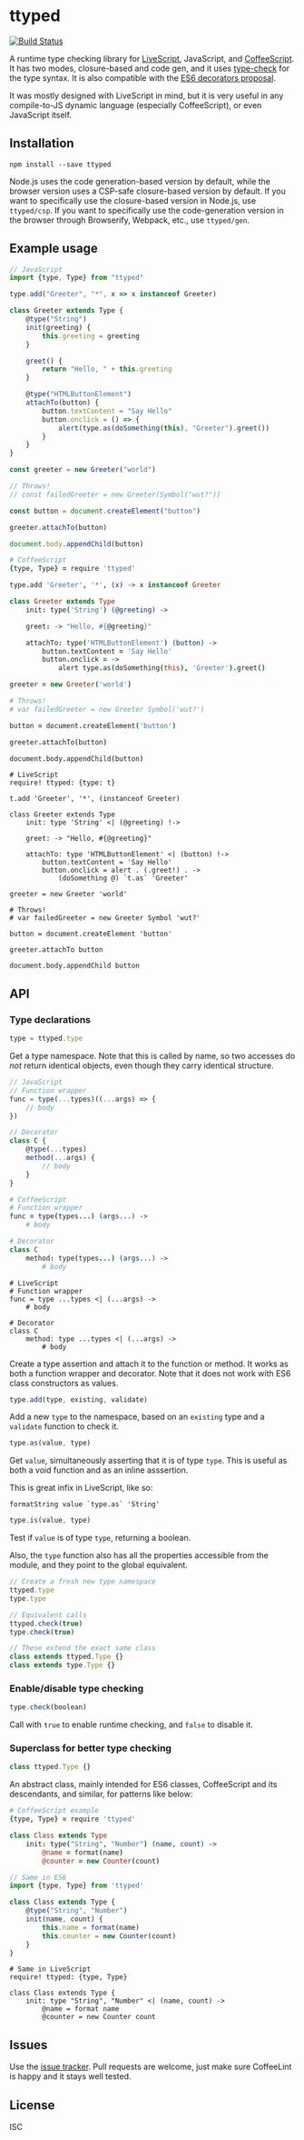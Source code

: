 # ttyped

[![Build Status](https://travis-ci.org/isiahmeadows/ttyped.svg)](https://travis-ci.org/isiahmeadows/ttyped)

A runtime type checking library for [LiveScript](https://livescript.net), JavaScript, and [CoffeeScript](https://coffeescript.org). It has two modes, closure-based and code gen, and it uses [type-check](https://npm.im/type-check) for the type syntax. It is also compatible with the [ES6 decorators proposal](https://github.com/wycats/javascript-decorators).

It was mostly designed with LiveScript in mind, but it is very useful in any compile-to-JS dynamic language (especially CoffeeScript), or even JavaScript itself.

## Installation

```
npm install --save ttyped
```

Node.js uses the code generation-based version by default, while the browser version uses a CSP-safe closure-based version by default. If you want to specifically use the closure-based version in Node.js, use `ttyped/csp`. If you want to specifically use the code-generation version in the browser through Browserify, Webpack, etc., use `ttyped/gen`.

## Example usage

```js
// JavaScript
import {type, Type} from "ttyped"

type.add("Greeter", "*", x => x instanceof Greeter)

class Greeter extends Type {
    @type("String")
    init(greeting) {
        this.greeting = greeting
    }

    greet() {
        return "Hello, " + this.greeting
    }

    @type("HTMLButtonElement")
    attachTo(button) {
        button.textContent = "Say Hello"
        button.onclick = () => {
            alert(type.as(doSomething(this), "Greeter").greet())
        }
    }
}

const greeter = new Greeter("world")

// Throws!
// const failedGreeter = new Greeter(Symbol("wut?"))

const button = document.createElement("button")

greeter.attachTo(button)

document.body.appendChild(button)
```

```coffee
# CoffeeScript
{type, Type} = require 'ttyped'

type.add 'Greeter', '*', (x) -> x instanceof Greeter

class Greeter extends Type
    init: type('String') (@greeting) ->

    greet: -> "Hello, #{@greeting}"

    attachTo: type('HTMLButtonElement') (button) ->
        button.textContent = 'Say Hello'
        button.onclick = ->
            alert type.as(doSomething(this), 'Greeter').greet()

greeter = new Greeter('world')

# Throws!
# var failedGreeter = new Greeter Symbol('wut?')

button = document.createElement('button')

greeter.attachTo(button)

document.body.appendChild(button)
```

```ls
# LiveScript
require! ttyped: {type: t}

t.add 'Greeter', '*', (instanceof Greeter)

class Greeter extends Type
    init: type 'String' <| (@greeting) !->

    greet: -> "Hello, #{@greeting}"

    attachTo: type 'HTMLButtonElement' <| (button) !->
        button.textContent = 'Say Hello'
        button.onclick = alert . (.greet!) . ->
            (doSomething @) `t.as` 'Greeter'

greeter = new Greeter 'world'

# Throws!
# var failedGreeter = new Greeter Symbol 'wut?'

button = document.createElement 'button'

greeter.attachTo button

document.body.appendChild button
```

## API

### Type declarations

```js
type = ttyped.type
```

Get a type namespace. Note that this is called by name, so two accesses do *not* return identical objects, even though they carry identical structure.

```js
// JavaScript
// Function wrapper
func = type(...types)((...args) => {
    // body
})

// Decorator
class C {
    @type(...types)
    method(...args) {
        // body
    }
}
```

```coffee
# CoffeeScript
# Function wrapper
func = type(types...) (args...) ->
    # body

# Decorator
class C
    method: type(types...) (args...) ->
        # body
```

```ls
# LiveScript
# Function wrapper
func = type ...types <| (...args) ->
    # body

# Decorator
class C
    method: type ...types <| (...args) ->
        # body
```

Create a type assertion and attach it to the function or method. It works as both a function wrapper and decorator. Note that it does not work with ES6
class constructors as values.

```js
type.add(type, existing, validate)
```

Add a new `type` to the namespace, based on an `existing` type and a `validate`
function to check it.

```js
type.as(value, type)
```

Get `value`, simultaneously asserting that it is of type `type`. This is useful
as both a void function and as an inline asssertion.

This is great infix in LiveScript, like so:

```ls
formatString value `type.as` 'String'
```

```js
type.is(value, type)
```

Test if `value` is of type `type`, returning a boolean.

Also, the `type` function also has all the properties accessible from the module, and they point to the global equivalent.

```js
// Create a fresh new type namespace
ttyped.type
type.type

// Equivalent calls
ttyped.check(true)
type.check(true)

// These extend the exact same class
class extends ttyped.Type {}
class extends type.Type {}
```

### Enable/disable type checking

```js
type.check(boolean)
```

Call with `true` to enable runtime checking, and `false` to disable it.

### Superclass for better type checking

```js
class ttyped.Type {}
```

An abstract class, mainly intended for ES6 classes, CoffeeScript and its
descendants, and similar, for patterns like below:

```coffee
# CoffeeScript example
{type, Type} = require 'ttyped'

class Class extends Type
    init: type("String", "Number") (name, count) ->
        @name = format(name)
        @counter = new Counter(count)
```

```js
// Same in ES6
import {type, Type} from 'ttyped'

class Class extends Type {
    @type("String", "Number")
    init(name, count) {
        this.name = format(name)
        this.counter = new Counter(count)
    }
}
```

```ls
# Same in LiveScript
require! ttyped: {type, Type}

class Class extends Type {
    init: type "String", "Number" <| (name, count) ->
        @name = format name
        @counter = new Counter count
```

## Issues

Use the [issue tracker](https://github.com/impinball/ttyped/issues). Pull requests are welcome, just make sure CoffeeLint is happy and it stays well tested.

## License

ISC
